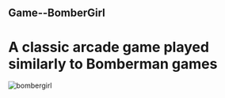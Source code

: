 ## Game--BomberGirl

# A classic arcade game played similarly to Bomberman games
![bombergirl](https://user-images.githubusercontent.com/71712677/124292467-81b4b300-db4d-11eb-8517-cc4ade854c52.jpeg)

